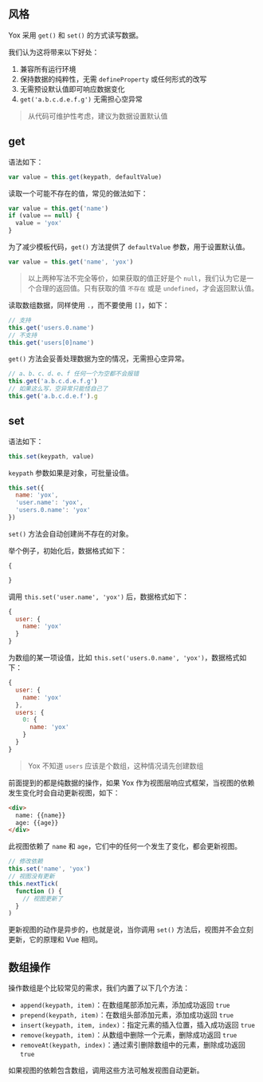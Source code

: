 ## 风格

Yox 采用 `get()` 和 `set()` 的方式读写数据。

我们认为这将带来以下好处：

1. 兼容所有运行环境
2. 保持数据的纯粹性，无需 `defineProperty` 或任何形式的改写
3. 无需预设默认值即可响应数据变化
4. `get('a.b.c.d.e.f.g')` 无需担心空异常

> 从代码可维护性考虑，建议为数据设置默认值

## get

语法如下：

```js
var value = this.get(keypath, defaultValue)
```

读取一个可能不存在的值，常见的做法如下：

```js
var value = this.get('name')
if (value == null) {
  value = 'yox'
}
```

为了减少模板代码，`get()` 方法提供了 `defaultValue` 参数，用于设置默认值。

```js
var value = this.get('name', 'yox')
```

> 以上两种写法不完全等价，如果获取的值正好是个 `null`，我们认为它是一个合理的返回值。只有获取的值 `不存在` 或是 `undefined`，才会返回默认值。

读取数组数据，同样使用 `.`，而不要使用 `[]`，如下：

```js
// 支持
this.get('users.0.name')
// 不支持
this.get('users[0]name')
```

`get()` 方法会妥善处理数据为空的情况，无需担心空异常。

```js
// a、b、c、d、e、f 任何一个为空都不会报错
this.get('a.b.c.d.e.f.g')
// 如果这么写，空异常只能怪自己了
this.get('a.b.c.d.e.f').g
```

## set

语法如下：

```js
this.set(keypath, value)
```

`keypath` 参数如果是对象，可批量设值。

```js
this.set({
  name: 'yox',
  'user.name': 'yox',
  'users.0.name': 'yox'
})
```

`set()` 方法会自动创建尚不存在的对象。

举个例子，初始化后，数据格式如下：

```js
{

}
```

调用 `this.set('user.name', 'yox')` 后，数据格式如下：

```js
{
  user: {
    name: 'yox'
  }
}
```

为数组的某一项设值，比如 `this.set('users.0.name', 'yox')`，数据格式如下：

```js
{
  user: {
    name: 'yox'
  },
  users: {
    0: {
      name: 'yox'
    }
  }
}
```

> Yox 不知道 `users` 应该是个数组，这种情况请先创建数组

前面提到的都是纯数据的操作，如果 Yox 作为视图层响应式框架，当视图的依赖发生变化时会自动更新视图，如下：

```html
<div>
  name: {{name}}
  age: {{age}}
</div>
```

此视图依赖了 `name` 和 `age`，它们中的任何一个发生了变化，都会更新视图。

```js
// 修改依赖
this.set('name', 'yox')
// 视图没有更新
this.nextTick(
  function () {
    // 视图更新了
  }
)
```

更新视图的动作是异步的，也就是说，当你调用 `set()` 方法后，视图并不会立刻更新，它的原理和 Vue 相同。

## 数组操作

操作数组是个比较常见的需求，我们内置了以下几个方法：

* `append(keypath, item)`：在数组尾部添加元素，添加成功返回 `true`
* `prepend(keypath, item)`：在数组头部添加元素，添加成功返回 `true`
* `insert(keypath, item, index)`：指定元素的插入位置，插入成功返回 `true`
* `remove(keypath, item)`：从数组中删除一个元素，删除成功返回 `true`
* `removeAt(keypath, index)`：通过索引删除数组中的元素，删除成功返回 `true`

如果视图的依赖包含数组，调用这些方法可触发视图自动更新。